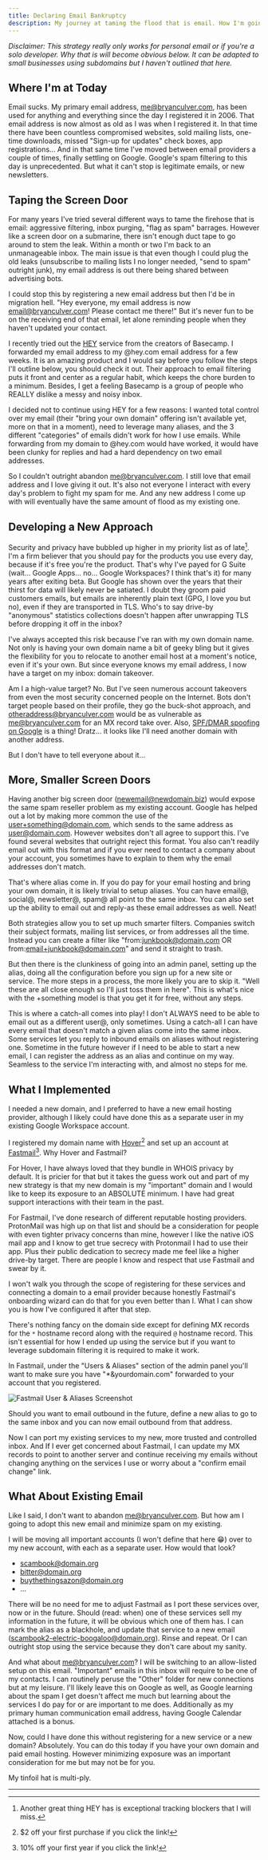 ```yaml
---
title: Declaring Email Bankruptcy
description: My journey at taming the flood that is email. How I'm going to stop seeing spam, and get more sanity around my email.
---
```

*Disclaimer: This strategy really only works for personal email or if you're a solo developer. Why that is will become obvious below. It can be adapted to small businesses using subdomains but I haven't outlined that here.*

## Where I'm at Today
Email sucks. My primary email address, me@bryanculver.com, has been used for anything and everything since the day I registered it in 2006. That email address is now almost as old as I was when I registered it. In that time there have been countless compromised websites, sold mailing lists, one-time downloads, missed "Sign-up for updates" check boxes, app registrations... And in that same time I've moved between email providers a couple of times, finally settling on Google. Google's spam filtering to this day is unprecedented. But what it can't stop is legitimate emails, or new newsletters.

## Taping the Screen Door
For many years I've tried several different ways to tame the firehose that is email: aggressive filtering, inbox purging, "flag as spam" barrages. However like a screen door on a submarine, there isn't enough duct tape to go around to stem the leak. Within a month or two I'm back to an unmanageable inbox. The main issue is that even though I could plug the old leaks (unsubscribe to mailing lists I no longer needed, "send to spam" outright junk), my email address is out there being shared between advertising bots.

I could stop this by registering a new email address but then I'd be in migration hell. "Hey everyone, my email address is now email@bryanculver.com! Please contact me there!" But it's never fun to be on the receiving end of that email, let alone reminding people when they haven't updated your contact. 

I recently tried out the [HEY](https://hey.com) service from the creators of Basecamp. I forwarded my email address to my @hey.com email address for a few weeks. It is an amazing product and I would say before you follow the steps I'll outline below, you should check it out. Their approach to email filtering puts it front and center as a regular habit, which keeps the chore burden to a minimum. Besides, I get a feeling Basecamp is a group of people who REALLY dislike a messy and noisy inbox. 

I decided not to continue using HEY for a few reasons: I wanted total control over my email (their "bring your own domain" offering isn't available yet, more on that in a moment), need to leverage many aliases, and the 3 different "categories" of emails didn't work for how I use emails. While forwarding from my domain to @hey.com would have worked, it would have been clunky for replies and had a hard dependency on two email addresses.

So I couldn't outright abandon me@bryanculver.com. I still love that email address and I love giving it out. It's also not everyone I interact with every day's problem to fight my spam for me. And any new address I come up with will eventually have the same amount of flood as my existing one.

## Developing a New Approach
Security and privacy have bubbled up higher in my priority list as of late[^1]. I'm a firm believer that you should pay for the products you use every day, because if it's free you're the product. That's why I've payed for G Suite (wait... Google Apps... no... Google Workspaces? I think that's it) for many years after exiting beta. But Google has shown over the years that their thirst for data will likely never be satiated. I doubt they groom paid customers emails, but emails are inherently plain text (GPG, I love you but no), even if they are transported in TLS. Who's to say drive-by "anonymous" statistics collections doesn't happen after unwrapping TLS before dropping it off in the inbox?

I've always accepted this risk because I've ran with my own domain name. Not only is having your own domain name a bit of geeky bling but it gives the flexibility for you to relocate to another email host at a moment's notice, even if it's your own. But since everyone knows my email address, I now have a target on my inbox: domain takeover.

Am I a high-value target? No. But I've seen numerous account takeovers from even the most security concerned people on the Internet. Bots don't target people based on their profile, they go the buck-shot approach, and otheraddress@bryanculver.com would be as vulnerable as me@bryanculver.com for an MX record take over. Also, [SPF/DMAR spoofing on Google](https://ezh.es/blog/2020/08/the-confused-mailman-sending-spf-and-dmarc-passing-mail-as-any-gmail-or-g-suite-customer/) is a thing! Dratz... it looks like I'll need another domain with another address.

But I don't have to tell everyone about it...

## More, Smaller Screen Doors
Having another big screen door (newemail@newdomain.biz) would expose the same spam reseller problem as my existing account. Google has helped out a lot by making more common the use of the user+something@domain.com, which sends to the same address as user@domain.com. However websites don't all agree to support this. I've found several websites that outright reject this format. You also can't readily email out with this format and if you ever need to contact a company about your account, you sometimes have to explain to them why the email addresses don't match.

That's where alias come in. If you do pay for your email hosting and bring your own domain, it is likely trivial to setup aliases. You can have email@, social@, newsletter@, spam@ all point to the same inbox. You can also set up the ability to email out and reply-as these email addresses as well. Neat!

Both strategies allow you to set up much smarter filters. Companies switch their subject formats, mailing list services, or from addresses all the time. Instead you can create a filter like "from:junkbook@domain.com OR from:email+junkbook@domain.com" and send it straight to trash.

But then there is the clunkiness of going into an admin panel, setting up the alias, doing all the configuration before you sign up for a new site or service. The more steps in a process, the more likely you are to skip it. "Well these are all close enough so I'll just toss them in here". This is what's nice with the +something model is that you get it for free, without any steps.

This is where a catch-all comes into play! I don't ALWAYS need to be able to email out as a different user@, only sometimes. Using a catch-all I can have every email that doesn't match a given alias come into the same inbox. Some services let you reply to inbound emails on aliases without registering one. Sometime in the future however if I need to be able to start a new email, I can register the address as an alias and continue on my way. Seamless to the service I'm interacting with, and almost no steps for me.

## What I Implemented
I needed a new domain, and I preferred to have a new email hosting provider, although I likely could have done this as a separate user in my existing Google Workspace account.

I registered my domain name with [Hover](https://hover.com/Eb9rHUeO)[^2] and set up an account at [Fastmail](https://ref.fm/u25244480)[^3].
Why Hover and Fastmail?

For Hover, I have always loved that they bundle in WHOIS privacy by default. It is pricier for that but it takes the guess work out and part of my new strategy is that my new domain is my "important" domain and I would like to keep its exposure to an ABSOLUTE minimum. I have had great support interactions with their team in the past.

For Fastmail, I've done research of different reputable hosting providers. ProtonMail was high up on that list and should be a consideration for people with even tighter privacy concerns than mine, however I like the native iOS mail app and I know to get true secrecy with Protonmail I had to use their app. Plus their public dedication to secrecy made me feel like a higher drive-by target. There are people I know and respect that use Fastmail and swear by it.

I won't walk you through the scope of registering for these services and connecting a domain to a email provider because honestly Fastmail's onboarding wizard can do that for you even better than I. What I can show you is how I've configured it after that step.

There's nothing fancy on the domain side except for defining MX records for the `*` hostname record along with the required `@` hostname record. This isn't essential for how I ended up using the service but if you want to leverage subdomain filtering it is required to make it work.

In Fastmail, under the "Users & Aliases" section of the admin panel you'll want to make sure you have "*&yourdomain.com" forwarded to your account that you registered.

![Fastmail User & Aliases Screenshot](/assets/images/fastmail-alias.jpg)

Should you want to email outbound in the future, define a new alias to go to the same inbox and you can now email outbound from that address.

Now I can port my existing services to my new, more trusted and controlled inbox. And If I ever get concerned about Fastmail, I can update my MX records to point to another server and continue receiving my emails without changing anything on the services I use or worry about a "confirm email change" link.


## What About Existing Email
Like I said, I don't want to abandon me@bryanculver.com. But how am I going to adopt this new email and minimize spam on my existing.

I will be moving all important accounts (I won't define that here 😁) over to my new account, with each as a separate user. How would that look?

- scambook@domain.org
- bitter@domain.org
- buythethingsazon@domain.org
- ...

There will be no need for me to adjust Fastmail as I port these services over, now or in the future. Should (read: when) one of these services sell my information in the future, it will be obvious which one of them has. I can mark the alias as a blackhole, and update that service to a new email (scambook2-electric-boogaloo@domain.org). Rinse and repeat. Or I can outright stop using the service because they don't care about my sanity.

And what about me@bryanculver.com? I will be switching to an allow-listed setup on this email. "Important" emails in this inbox will require to be one of my contacts. I can routinely peruse the "Other" folder for new connections but at my leisure. I'll likely leave this on Google as well, as Google learning about the spam I get doesn't affect me much but learning about the services I do pay for or are important to me does. Additionally as my primary human communication email address, having Google Calendar attached is a bonus.

Now, could I have done this without registering for a new service or a new domain? Absolutely. You can do this today if you have your own domain and paid email hosting. However minimizing exposure was an important consideration for me but may not be for you.

My tinfoil hat is multi-ply.

---


[^1]: Another great thing HEY has is exceptional tracking blockers that I will miss.
[^2]: $2 off your first purchase if you click the link!
[^3]: 10% off your first year if you click the link!